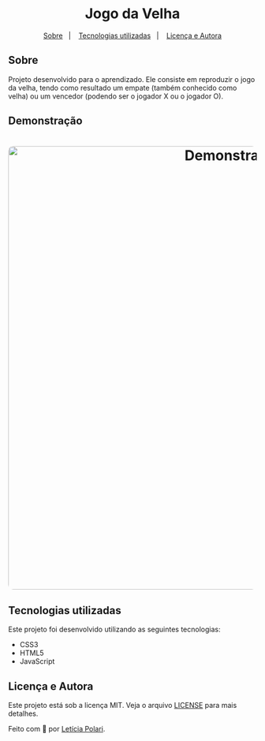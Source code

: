 <h1 align="center">
  Jogo da Velha
</h1>

<p align="center">
  <a href="#sobre">Sobre</a>&nbsp;&nbsp;&nbsp;|&nbsp;&nbsp;&nbsp;
  <a href="#tecnologias-utilizadas">Tecnologias utilizadas</a>&nbsp;&nbsp;&nbsp;|&nbsp;&nbsp;&nbsp;
  <a href="#licença-e-autora">Licença e Autora</a>
</p>

## Sobre
Projeto desenvolvido para o aprendizado. Ele consiste em reproduzir o jogo da velha, tendo como resultado um empate (também conhecido como velha) ou um vencedor (podendo ser o jogador X ou o jogador O).

## Demonstração
<h1 align="center">
  <div style="display: flex; flex-direction: row;">
    <img width="900" style="border-radius: 10px" height="auto" alt="Demonstração" title="Demonstração" src="" />
  <div>
</h1>

## Tecnologias utilizadas

Este projeto foi desenvolvido utilizando as seguintes tecnologias:

- CSS3
- HTML5
- JavaScript

## Licença e Autora

Este projeto está sob a licença MIT. Veja o arquivo [LICENSE](https://github.com/Polaris851/jogo-da-velha/blob/main/LICENSE) para mais detalhes.

Feito com :purple_heart: por [Letícia Polari](https://github.com/Polaris851).
